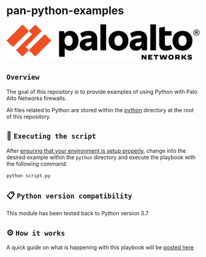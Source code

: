 # pan-python-examples

[![N|Solid](./images/paloaltonetworks_logo.png)](https://www.paloaltonetworks.com/)

## `Overview`

The goal of this repository is to provide examples of using Python with Palo Alto Networks firewalls.

All files related to Python are stored within the [python](./python/) directory at the root of this repository.

## 🚀 `Executing the script`

After [ensuring that your environment is setup properly](./docs/environment.md), change into the desired example within the `python` directory and execute the playbook with the following command:

```sh
python script.py
```

## 📋 `Python version compatibility`

This module has been tested back to Python version 3.7

## ⚙️ `How it works`

A quick guide on what is happening with this playbook will be [posted here](./docs/howitworks.md)
